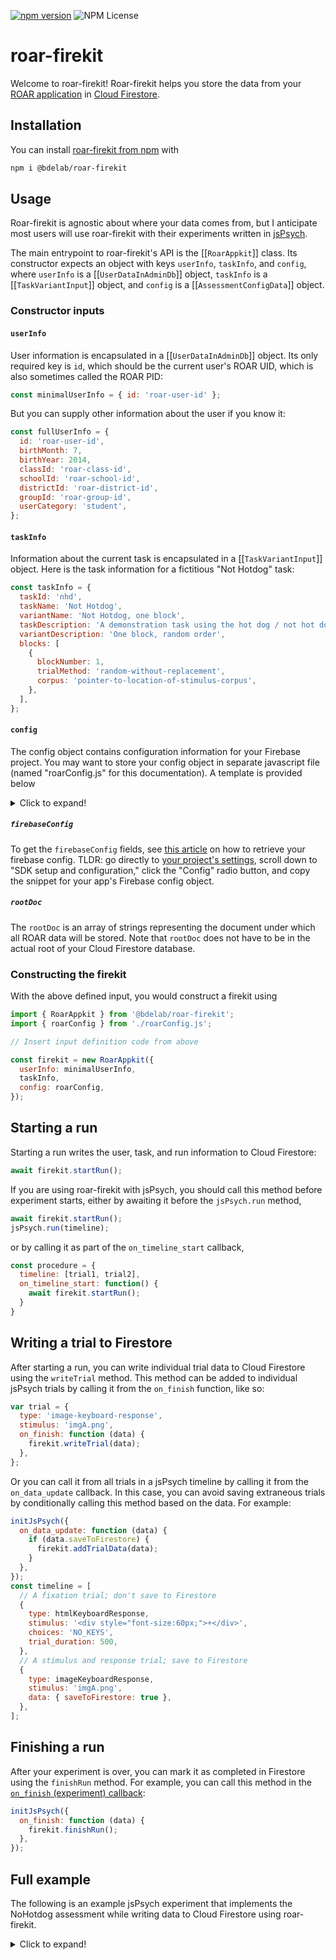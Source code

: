 [![npm version](https://badge.fury.io/js/@bdelab%2Froar-firekit.svg)](https://badge.fury.io/js/@bdelab%2Froar-firekit)
![NPM License](https://img.shields.io/npm/l/@bdelab/roar-firekit)

# roar-firekit

Welcome to roar-firekit! Roar-firekit helps you store the data from your [ROAR application](https://dyslexia.stanford.edu/roar/) in [Cloud Firestore](https://cloud.google.com/firestore).

## Installation

You can install [roar-firekit from npm](https://www.npmjs.com/package/@bdelab/roar-firekit) with

```bash
npm i @bdelab/roar-firekit
```

## Usage

Roar-firekit is agnostic about where your data comes from, but I anticipate most users will use roar-firekit with their experiments written in [jsPsych](https://www.jspsych.org/).

The main entrypoint to roar-firekit's API is the [[`RoarAppkit`]] class. Its
constructor expects an object with keys `userInfo`, `taskInfo`, and `config`, where
`userInfo` is a [[`UserDataInAdminDb`]] object, `taskInfo` is a
[[`TaskVariantInput`]] object, and `config` is a [[`AssessmentConfigData`]] object.

### Constructor inputs

#### `userInfo`

User information is encapsulated in a [[`UserDataInAdminDb`]] object. Its only required
key is `id`, which should be the current user's ROAR UID, which is also sometimes called the ROAR PID:

```javascript
const minimalUserInfo = { id: 'roar-user-id' };
```

But you can supply other information about the user if you know it:

```javascript
const fullUserInfo = {
  id: 'roar-user-id',
  birthMonth: 7,
  birthYear: 2014,
  classId: 'roar-class-id',
  schoolId: 'roar-school-id',
  districtId: 'roar-district-id',
  groupId: 'roar-group-id',
  userCategory: 'student',
};
```

#### `taskInfo`

Information about the current task is encapsulated in a [[`TaskVariantInput`]] object. Here is the task information for a fictitious "Not Hotdog" task:

```javascript
const taskInfo = {
  taskId: 'nhd',
  taskName: 'Not Hotdog',
  variantName: 'Not Hotdog, one block',
  taskDescription: 'A demonstration task using the hot dog / not hot dog problem',
  variantDescription: 'One block, random order',
  blocks: [
    {
      blockNumber: 1,
      trialMethod: 'random-without-replacement',
      corpus: 'pointer-to-location-of-stimulus-corpus',
    },
  ],
};
```

#### `config`

The config object contains configuration information for your Firebase project. You may want to store your config object in separate javascript file (named "roarConfig.js" for this documentation). A template is provided below

<details>
  <summary>Click to expand!</summary>

```javascript
export const roarConfig = {
  firebaseConfig: {
    apiKey: 'insert your firebase API key here',
    authDomain: 'insert your firebase auth domain here',
    projectId: 'insert your firebase project ID here',
    storageBucket: 'insert your firebase storage bucket here',
    messagingSenderId: 'insert your firebase messaging sender ID here',
    appId: 'insert your firebase app ID here',
    measurementId: 'insert your firebase measurement ID here',
  },
  rootDoc: ['some collection name', 'some document name'],
};
```

</details>

##### `firebaseConfig`

To get the `firebaseConfig` fields, see [this article](https://support.google.com/firebase/answer/7015592#zippy=%2Cin-this-article) on how to retrieve your firebase config. TLDR: go directly to [your project's settings](https://console.firebase.google.com/project/_/settings/general/), scroll down to "SDK setup and configuration," click the "Config" radio button, and copy the snippet for your app's Firebase config object.

##### `rootDoc`

The `rootDoc` is an array of strings representing the document under which all ROAR data will be stored. Note that `rootDoc` does not have to be in the actual root of your Cloud Firestore database.

### Constructing the firekit

With the above defined input, you would construct a firekit using

```javascript
import { RoarAppkit } from '@bdelab/roar-firekit';
import { roarConfig } from './roarConfig.js';

// Insert input definition code from above

const firekit = new RoarAppkit({
  userInfo: minimalUserInfo,
  taskInfo,
  config: roarConfig,
});
```

## Starting a run

Starting a run writes the user, task, and run information to Cloud Firestore:

```javascript
await firekit.startRun();
```

If you are using roar-firekit with jsPsych, you should call this method before
experiment starts, either by awaiting it before the `jsPsych.run` method,

```javascript
await firekit.startRun();
jsPsych.run(timeline);
```

or by calling it as part of the `on_timeline_start` callback,

```javascript
const procedure = {
  timeline: [trial1, trial2],
  on_timeline_start: function() {
    await firekit.startRun();
  }
}
```

## Writing a trial to Firestore

After starting a run, you can write individual trial data to Cloud Firestore using the `writeTrial` method.
This method can be added to individual jsPsych trials by calling it from
the `on_finish` function, like so:

```javascript
var trial = {
  type: 'image-keyboard-response',
  stimulus: 'imgA.png',
  on_finish: function (data) {
    firekit.writeTrial(data);
  },
};
```

Or you can call it from all trials in a jsPsych
timeline by calling it from the `on_data_update` callback. In this
case, you can avoid saving extraneous trials by conditionally calling
this method based on the data. For example:

```javascript
initJsPsych({
  on_data_update: function (data) {
    if (data.saveToFirestore) {
      firekit.addTrialData(data);
    }
  },
});
const timeline = [
  // A fixation trial; don't save to Firestore
  {
    type: htmlKeyboardResponse,
    stimulus: '<div style="font-size:60px;">+</div>',
    choices: 'NO_KEYS',
    trial_duration: 500,
  },
  // A stimulus and response trial; save to Firestore
  {
    type: imageKeyboardResponse,
    stimulus: 'imgA.png',
    data: { saveToFirestore: true },
  },
];
```

## Finishing a run

After your experiment is over, you can mark it as completed in Firestore using the `finishRun` method. For example, you can call this method in the [`on_finish` (experiment) callback](https://www.jspsych.org/7.1/overview/events/#on_finish-experiment):

```javascript
initJsPsych({
  on_finish: function (data) {
    firekit.finishRun();
  },
});
```

## Full example

The following is an example jsPsych experiment that implements the NoHotdog assessment while writing data to Cloud Firestore using roar-firekit.

<details>
  <summary>Click to expand!</summary>

```javascript
import { initJsPsych } from 'jspsych';
import preload from '@jspsych/plugin-preload';
import htmlKeyboardResponse from '@jspsych/plugin-html-keyboard-response';
import imageButtonResponse from '@jspsych/plugin-image-button-response';
import { RoarAppkit } from '@bdelab/roar-firekit';
import { roarConfig } from './roarConfig.js';

const taskInfo = {
  taskId: 'nhd',
  taskName: 'Not Hotdog',
  variantName: 'nhd-1block-random',
  taskDescription: 'A ROAR demonstration using the hot dog / not hot dog task.',
  variantDescription: 'One block, random order',
  blocks: [
    {
      blockNumber: 1,
      trialMethod: 'random-without-replacement',
      corpus: 'assets',
    },
  ],
};

const minimalUserInfo = { id: 'roar-user-id' };

const firekit = new RoarAppkit({
  userInfo: minimalUserInfo,
  taskInfo,
  config: roarConfig,
});

await firekit.startRun();

const jsPsych = initJsPsych({
  on_data_update: function (data) {
    if (data.saveToFirestore) {
      firekit.writeTrial(data);
    }
  },
  on_finish: function () {
    firekit.finishRun();
  },
});

// This example assumes that the hot dog / not hot dog images are stored in the
// assets folder.
const numFiles = 30;
const hotDogFiles = Array.from(Array(numFiles), (_, i) => i + 1).map(
  (idx) => new URL(`../assets/hotdog/${idx}.jpg`, import.meta.url),
);
const notHotDogFiles = Array.from(Array(numFiles), (_, i) => i + 1).map(
  (idx) => new URL(`../assets/nothotdog/${idx}.jpg`, import.meta.url),
);
const allFiles = hotDogFiles.concat(notHotDogFiles);
const allTargets = allFiles.map((url) => {
  return { target: url, isHotDog: !url.pathname.includes('nothotdog') };
});

let timeline = [];

/* preload images */
const preloadImages = {
  type: preload,
  auto_preload: true,
};
timeline.push(preloadImages);

/* define welcome message trial */
const welcome = {
  type: htmlKeyboardResponse,
  stimulus: 'Welcome to ROAR-HD, a rapid online assessment of hot dog differentiating ability. Press any key to begin.',
};
timeline.push(welcome);

const hotDogTrials = {
  timeline: [
    {
      type: htmlKeyboardResponse,
      stimulus: '<div style="font-size:60px;">+</div>',
      choices: 'NO_KEYS',
      trial_duration: 500,
    },
    {
      type: imageButtonResponse,
      stimulus: jsPsych.timelineVariable('target'),
      choices: ['Hot Dog', 'Not a Hot Dog'],
      prompt: 'Is this a hot dog?',
      data: { saveToFirestore: true },
      on_finish: function (data) {
        data.correct = jsPsych.timelineVariable('isHotDog') == data.response;
      },
    },
  ],
  timeline_variables: allTargets,
  sample: {
    type: 'without-replacement',
    size: 20,
  },
};

timeline.push(hotDogTrials);

const fixation = {
  type: htmlKeyboardResponse,
  stimulus: 'You are all done. Thanks!',
  choices: 'NO_KEYS',
};
timeline.push(fixation);

jsPsych.run(timeline);
```

</details>
